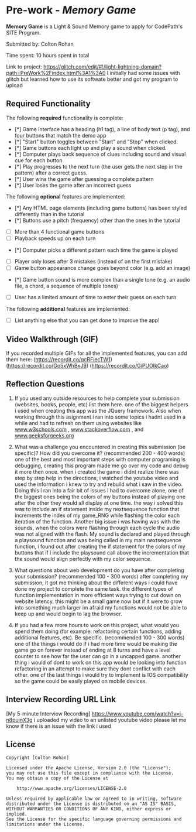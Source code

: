 # Pre-work - *Memory Game*

**Memory Game** is a Light & Sound Memory game to apply for CodePath's SITE Program. 

Submitted by: Colton Rohan

Time spent: 10 hours spent in total

Link to project: https://glitch.com/edit/#!/light-lightning-domain?path=PreWork%2Findex.html%3A1%3A0  I initially had some issues with glitch but learned how to use its softwate better and got my program to upload 

## Required Functionality

The following **required** functionality is complete:

* [*] Game interface has a heading (h1 tag), a line of body text (p tag), and four buttons that match the demo app
* [*] "Start" button toggles between "Start" and "Stop" when clicked. 
* [*] Game buttons each light up and play a sound when clicked. 
* [*] Computer plays back sequence of clues including sound and visual cue for each button
* [*] Play progresses to the next turn (the user gets the next step in the pattern) after a correct guess. 
* [*] User wins the game after guessing a complete pattern
* [*] User loses the game after an incorrect guess

The following **optional** features are implemented:

* [*] Any HTML page elements (including game buttons) has been styled differently than in the tutorial
* [*] Buttons use a pitch (frequency) other than the ones in the tutorial
* [ ] More than 4 functional game buttons
* [ ] Playback speeds up on each turn
* [*] Computer picks a different pattern each time the game is played
* [ ] Player only loses after 3 mistakes (instead of on the first mistake)
* [ ] Game button appearance change goes beyond color (e.g. add an image)
* [*] Game button sound is more complex than a single tone (e.g. an audio file, a chord, a sequence of multiple tones)
* [ ] User has a limited amount of time to enter their guess on each turn

The following **additional** features are implemented:

- [ ] List anything else that you can get done to improve the app!

## Video Walkthrough (GIF)

If you recorded multiple GIFs for all the implemented features, you can add them here:
(https://recordit.co/qcRFiecTW1)
(https://recordit.co/Go5xWhBxJ9)
(https://recordit.co/GiPUOIkCao)

## Reflection Questions
1. If you used any outside resources to help complete your submission (websites, books, people, etc) list them here. 
one of the biggest helpers i used when creating this app was the JQuery framework. Also when working through this asignment i ran into some topics i hadnt used in a while and had to refresh on them using websites like www.w3schools.com , www.stackoverflow.com , and www.geeksforgeeks.org

2. What was a challenge you encountered in creating this submission (be specific)? How did you overcome it? (recommended 200 - 400 words) 
one of the best and most important steps with computer programing is debugging, creating this program made me go over my code and debug it more then once. when i created the game i didnt realize there was step by step help in the directions, i watched the youtube video and used the information i knew to try and rebuild what i saw in the video. Doing this i ran into a fair bit of issues i had to overcome alone, one of the biggest ones being the colors of my buttons instead of playing one after the other they would all display at one time. the way i solved this was to include an if statement inside my nextsequence function that increments the index of my game_RNG while flashing the color each iteration of the function. Another big issue i was having was with the sounds, when the colors were flashing through each cycle the audio was not aligned with the flash. My sound is declared and played through a playsound function and was being called in my main nextsequence function, i found out after creating the if statement for the colors of my buttons that if i include the playsound call above the incrementation that the sound would align perfectly with my color sequence.

3. What questions about web development do you have after completing your submission? (recommended 100 - 300 words) 
after completing my submission, it got me thinking about the different ways i could have done my project to complete the same task. the different types of function implementation in more efficient ways trying to cut down on website latency. this might be a small game now but if it were to grow into something much larger im afraid my functions would not be able to keep up and would begin to lag the browser.

4. If you had a few more hours to work on this project, what would you spend them doing (for example: refactoring certain functions, adding additional features, etc). Be specific. (recommended 100 - 300 words) 
one of the things i would do if i had more time would be making the game go on forever instead of ending at 8 turns and have a level counter to see how far the user can go in a uncapped game. another thing i would of dont to work on this app would be looking into function refactoring in an attempt to make sure they dont conflict with each other. one of the last things i would try to implement is IOS compatibility so the game could be easily played on mobile devices.



## Interview Recording URL Link

[My 5-minute Interview Recording] https://www.youtube.com/watch?v=j-n8pujnX3g i uploaded my video to an unlisted youtube video please let me know if there is an issue with the link i used


## License

    Copyright [Colton Rohan]

    Licensed under the Apache License, Version 2.0 (the "License");
    you may not use this file except in compliance with the License.
    You may obtain a copy of the License at

        http://www.apache.org/licenses/LICENSE-2.0

    Unless required by applicable law or agreed to in writing, software
    distributed under the License is distributed on an "AS IS" BASIS,
    WITHOUT WARRANTIES OR CONDITIONS OF ANY KIND, either express or implied.
    See the License for the specific language governing permissions and
    limitations under the License.
